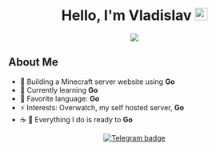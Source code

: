 <div align="center">
   <h1>Hello, I'm Vladislav <img src="https://media.giphy.com/media/hvRJCLFzcasrR4ia7z/giphy.gif" width="25px"> </h1>
    <img src="https://media1.tenor.com/m/eAM_5BbuMjoAAAAC/blxst-sometimes.gif"/>
</div>

## About Me
- 🔭 Building a Minecraft server website using **Go**
- 🌱 Currently learning **Go**
- 💬 Favorite language: **Go**
- ⚡ Interests: Overwatch, my self hosted server, **Go**
- ☕ 🚀 Everything I do is ready to **Go**

<div id="badges" align="center">
  <a href="https://t.me/vladislav_bezmaternih">
    <img src="https://img.shields.io/badge/Telegram-blue?logo=telegram&logoColor=white&style=for-the-badge" alt="Telegram badge"/>
  </a>
</div>
    

